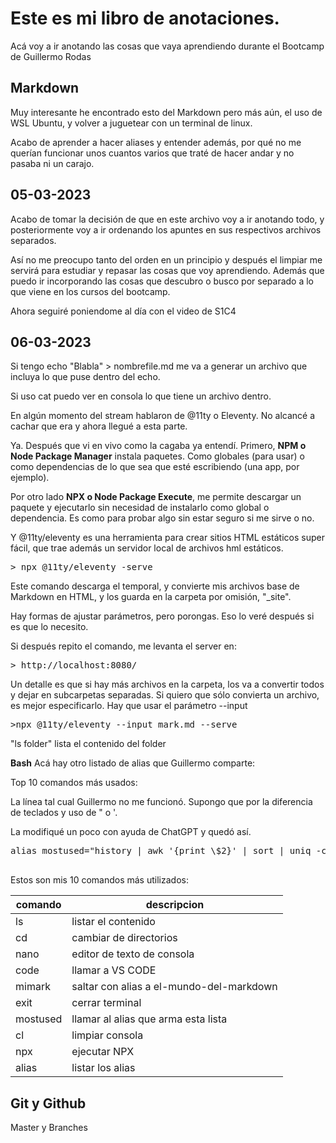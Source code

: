 <!-- ---
layout: /Code/el-mundo-del-markup/layout.liquid
title: Apuntes de OrcaCL
description: la fuente de la juventud
--- -->

# Este es mi libro de anotaciones.

Acá voy a ir anotando las cosas que vaya aprendiendo durante el Bootcamp de Guillermo Rodas

## Markdown

Muy interesante he encontrado esto del Markdown pero más aún, el uso de WSL Ubuntu, y volver a juguetear con un terminal de linux.

Acabo de aprender a hacer aliases y entender además, por qué no me querían funcionar unos cuantos varios que traté de hacer andar y no pasaba ni un carajo.


## 05-03-2023

Acabo de tomar la decisión de que en este archivo voy a ir anotando todo, y posteriormente voy a ir ordenando los apuntes en sus respectivos archivos separados.

Así no me preocupo tanto del orden en un principio y después el limpiar me servirá para estudiar y repasar las cosas que voy aprendiendo. Además que puedo ir incorporando las cosas que descubro o busco por separado a lo que viene en los cursos del bootcamp.

Ahora seguiré poniendome al día con el video de S1C4

## 06-03-2023

Si tengo echo "Blabla" > nombrefile.md me va a generar un archivo que incluya lo que puse dentro del echo.

Si uso cat puedo ver en consola lo que tiene un archivo dentro.

En algún momento del stream hablaron de @11ty o Eleventy. No alcancé a cachar que era y ahora llegué a esta parte.

Ya. Después que vi en vivo como la cagaba ya entendí.
Primero, **NPM o Node Package Manager** instala paquetes. Como globales (para usar) o como dependencias de lo que sea que esté escribiendo (una app, por ejemplo).

Por otro lado **NPX o Node Package Execute**, me permite descargar un paquete y ejecutarlo sin necesidad de instalarlo como global o dependencia. Es como para probar algo sin estar seguro si me sirve o no.

Y @11ty/eleventy es una herramienta para crear sitios HTML estáticos super fácil, que trae además un servidor local de archivos hml estáticos.

<pre>
> npx @11ty/eleventy -serve
</pre>

Este comando descarga el temporal, y convierte mis archivos base de Markdown en HTML, y los guarda en la carpeta por omisión, "_site".

Hay formas de ajustar parámetros, pero porongas. Eso lo veré después si es que lo necesito.

Si después repito el comando, me levanta el server en:

<pre>
> http://localhost:8080/
</pre>

Un detalle es que si hay más archivos en la carpeta, los va a convertir todos y dejar en subcarpetas separadas.  Si quiero que sólo convierta un archivo, es mejor especificarlo. Hay que usar el parámetro --input

<pre>
>npx @11ty/eleventy --input mark.md --serve
</pre>

"ls folder" lista el contenido del folder

**Bash**
Acá hay otro listado de alias que Guillermo comparte:

Top 10 comandos más usados:

La línea tal cual Guillermo no me funcionó. Supongo que por la diferencia de teclados y uso de " o '.

La modifiqué un poco con ayuda de ChatGPT y quedó así.

<pre>
alias mostused="history | awk '{print \$2}' | sort | uniq -c | sort -nr | head -n 10"
   
</pre>

Estos son mis 10 comandos más utilizados:

| comando | descripcion |
|-|-|
| ls | listar el contenido |
| cd | cambiar de directorios |
| nano | editor de texto de consola |
| code | llamar a VS CODE |
| mimark | saltar con alias a el-mundo-del-markdown |
| exit | cerrar terminal |
| mostused | llamar al alias que arma esta lista |
| cl | limpiar consola |
| npx | ejecutar NPX |
| alias | listar los alias |

## Git y Github

Master y Branches